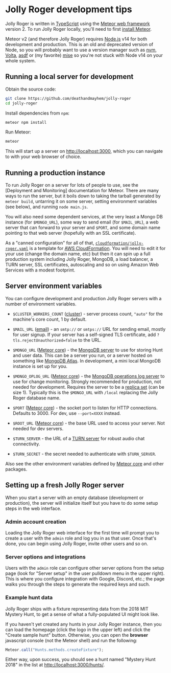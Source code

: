 # Jolly Roger development tips

Jolly Roger is written in [TypeScript](https://www.typescriptlang.org/) using the
[Meteor web framework](https://www.meteor.com/) version 2. To run Jolly Roger locally, you'll
need to first [install Meteor](https://www.meteor.com/install).

Meteor v2 (and therefore Jolly Roger) requires [Node.js](https://nodejs.org/)
v14 for both development and production. This is an old and deprecated version
of Node, so you will probably want to use a version manager such as 
[nvm](https://github.com/nvm-sh/nvm), [Volta](https://volta.sh/),
[asdf](https://asdf-vm.com/) or (my favorite) [mise](https://mise.jdx.dev/) so
you're not stuck with Node v14 on your whole system.

## Running a local server for development

Obtain the source code:

```bash
git clone https://github.com/deathandmayhem/jolly-roger
cd jolly-roger
```

Install dependencies from `npm`:

```bash
meteor npm install
```

Run Meteor:

```bash
meteor
```

This will start up a server on [http://localhost:3000](http://localhost:3000),
which you can navigate to with your web browser of choice.

## Running a production instance

To run Jolly Roger on a server for lots of people to use, see the
[Deployment and Monitoring] documentation for Meteor. There are many ways
to run the server, but it boils down to taking the tarball generated by
`meteor build`, untarring it on some server, setting environment variables
(see below), and running `node main.js`.

You will also need some dependent services, at the very least a
Mongo DB instance (for `$MONGO_URL`), some way to send email (for `$MAIL_URL`),
a web server that can forward to your server and `$PORT`, and some domain
name pointing to that web server (hopefully with an SSL certificate).

As a "canned configuration" for all of that,
[`cloudformation/jolly-roger.yaml`](cloudformation/jolly-roger.yaml) is
a template for [AWS CloudFormation](https://aws.amazon.com/cloudformation/).
You will need to edit it for your use (change the domain name, etc) but then
it can spin up a full production system including Jolly Roger, MongoDB,
a load balancer, a TURN server, SSL certificates, autoscaling and so on
using Amazon Web Services with a modest footprint.

## Server environment variables

You can configure development and production Jolly Roger servers with a
number of environment variables.

- `$CLUSTER_WORKERS_COUNT` ([cluster](https://github.com/meteorhacks/cluster)) -
  server process count, `"auto"` for the machine's core count, 1 by default.

- `$MAIL_URL` ([email](https://docs.meteor.com/api/email)) - an `smtp://` or
  `smtps://` URL for sending email, mostly for user signup. If your server
  has a self-signed TLS certificate, add `?tls.rejectUnauthorized=false` to the URL.

- `$MONGO_URL` ([Meteor core](https://docs.meteor.com/environment-variables#MONGO_URL)) -
  the [MongoDB server](https://www.mongodb.com/) to use for storing Hunt and user
  data. This can be a server you run, or a server hosted on something like
  [MongoDB Atlas](https://www.mongodb.com/atlas/database). In development, a mini
  local MongoDB instance is set up for you.

- `$MONGO_OPLOG_URL` ([Meteor core](https://docs.meteor.com/environment-variables#MONGO_OPLOG_URL)) -
  the [MongoDB operations log server](https://www.mongodb.com/docs/manual/core/replica-set-oplog/)
  to use for change monitoring. Strongly recommended for production, not
  needed for development. Requires the server to be a
  [replica set](https://www.mongodb.com/docs/manual/replication/) (can be size 1).
  Typically this is the `$MONGO_URL` with `/local` replacing the Jolly Roger database name.

- `$PORT` ([Meteor core](https://docs.meteor.com/environment-variables#PORT)) - the
  socket port to listen for HTTP connections. Defaults to 3000. For dev, use `--port=XXXX` instead.

- `$ROOT_URL` ([Meteor core](https://docs.meteor.com/environment-variables#ROOT_URL)) -
  the base URL used to access your server. Not needed for dev servers.

- `$TURN_SERVER` - the URL of a
  [TURN server](https://webrtc.org/getting-started/turn-server)
  for robust audio chat connectivity.

- `$TURN_SECRET` - the secret needed to authenticate with `$TURN_SERVER`.

Also see the other environment variables defined by
[Meteor core](https://docs.meteor.com/environment-variables) and other packages.

## Setting up a fresh Jolly Roger server

When you start a server with an empty database (development or production),
the server will initialize itself but you have to do some setup steps in the
web interface.

### Admin account creation

Loading the Jolly Roger web interface for the first time will prompt you to
create a user with the `admin` role and log you in as that user. Once that's
done, you can begin using Jolly Roger, invite other users and so on.

### Server options and integrations

Users with the `admin` role can configure other server options from the setup
page (look for "Server setup" in the user pulldown menu in the upper right).
This is where you configure integration with Google, Discord, etc.; the page
walks you through the steps to generate the required keys and such.

### Example hunt data

Jolly Roger ships with a fixture representing data from the 2018 MIT Mystery
Hunt, to get a sense of what a fully-populated UI might look like.

If you haven't yet created any hunts in your Jolly Roger instance, then you can
load the homepage (click the logo in the upper left) and click the
"Create sample hunt" button. Otherwise, you can open the **browser** javascript
console (not the Meteor shell) and run the following:

```js
Meteor.call("Hunts.methods.createFixture");
```

Either way, upon success, you should see a hunt named "Mystery Hunt 2018" in the
list at [http://localhost:3000/hunts/](http://localhost:3000/hunts/).
